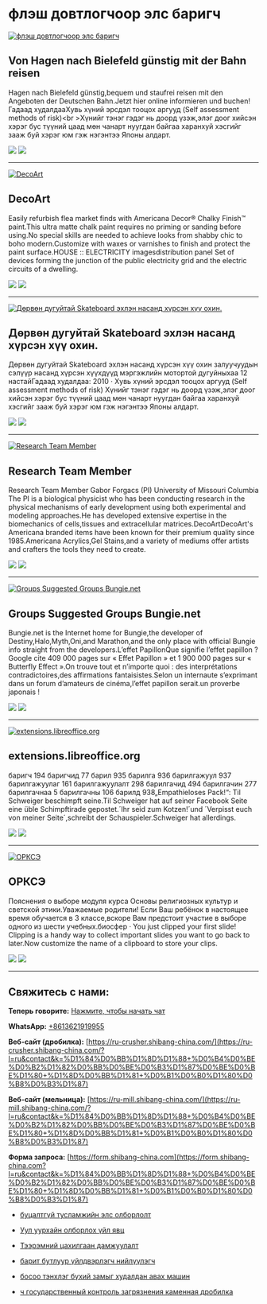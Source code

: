 # флэш довтлогчоор элс баригч

<a href="https://swt.shibang-china.com/?l=ru&img&k=%D1%84%D0%BB%D1%8D%D1%88+%D0%B4%D0%BE%D0%B2%D1%82%D0%BB%D0%BE%D0%B3%D1%87%D0%BE%D0%BE%D1%80+%D1%8D%D0%BB%D1%81+%D0%B1%D0%B0%D1%80%D0%B8%D0%B3%D1%87" target="_blank">![флэш довтлогчоор элс баригч](http://static.shibang-china.com/all-800x300/750.jpg)</a>

## Von Hagen nach Bielefeld g&#252;nstig mit der Bahn reisen
Hagen nach Bielefeld g&#252;nstig,bequem und staufrei reisen mit den Angeboten der Deutschen Bahn.Jetzt hier online informieren und buchen!Гадаад худалдааХувь хүний эрсдэл тооцох аргууд (Self assessment methods of risk)&lt;br &gt;Хүнийг тэнэг гэдэг нь доорд үзэж,элэг доог хийсэн хэрэг бус түүний цаад мөн чанарт нуугдан байгаа харанхуй хэсгийг зааж буй хэрэг юм гэж нэгэнтээ Японы алдарт.


<a href="https://whatsapp.shibangsoft.com/WhatsApp.php" target="_blank" title="WhatsApp">![](http://static.shibang-china.com/icon/whatsapp.png)</a> <a href="https://swt.shibang-china.com/?l=ru&icon&k=%D1%84%D0%BB%D1%8D%D1%88+%D0%B4%D0%BE%D0%B2%D1%82%D0%BB%D0%BE%D0%B3%D1%87%D0%BE%D0%BE%D1%80+%D1%8D%D0%BB%D1%81+%D0%B1%D0%B0%D1%80%D0%B8%D0%B3%D1%87" target="_blank">![](http://static.shibang-china.com/icon/chat-ru.png)</a>

---

<a href="https://swt.shibang-china.com/?l=ru&img&k=%D1%84%D0%BB%D1%8D%D1%88+%D0%B4%D0%BE%D0%B2%D1%82%D0%BB%D0%BE%D0%B3%D1%87%D0%BE%D0%BE%D1%80+%D1%8D%D0%BB%D1%81+%D0%B1%D0%B0%D1%80%D0%B8%D0%B3%D1%87" target="_blank">![DecoArt](http://static.shibang-china.com/all-800x300/1149.jpg)</a>

## DecoArt
Easily refurbish flea market finds with Americana Decor&#174; Chalky Finish™ paint.This ultra matte chalk paint requires no priming or sanding before using.No special skills are needed to achieve looks from shabby chic to boho modern.Customize with waxes or varnishes to finish and protect the paint surface.HOUSE :: ELECTRICITY imagesdistribution panel Set of devices forming the junction of the public electricity grid and the electric circuits of a dwelling.


<a href="https://whatsapp.shibangsoft.com/WhatsApp.php" target="_blank" title="WhatsApp">![](http://static.shibang-china.com/icon/whatsapp.png)</a> <a href="https://swt.shibang-china.com/?l=ru&icon&k=%D1%84%D0%BB%D1%8D%D1%88+%D0%B4%D0%BE%D0%B2%D1%82%D0%BB%D0%BE%D0%B3%D1%87%D0%BE%D0%BE%D1%80+%D1%8D%D0%BB%D1%81+%D0%B1%D0%B0%D1%80%D0%B8%D0%B3%D1%87" target="_blank">![](http://static.shibang-china.com/icon/chat-ru.png)</a>

---

<a href="https://swt.shibang-china.com/?l=ru&img&k=%D1%84%D0%BB%D1%8D%D1%88+%D0%B4%D0%BE%D0%B2%D1%82%D0%BB%D0%BE%D0%B3%D1%87%D0%BE%D0%BE%D1%80+%D1%8D%D0%BB%D1%81+%D0%B1%D0%B0%D1%80%D0%B8%D0%B3%D1%87" target="_blank">![Дөрвөн дугуйтай Skateboard эхлэн насанд хүрсэн хүү охин.](http://static.shibang-china.com/all-800x300/837.jpg)</a>

## Дөрвөн дугуйтай Skateboard эхлэн насанд хүрсэн хүү охин.
Дөрвөн дугуйтай Skateboard эхлэн насанд хүрсэн хүү охин залуучуудын сэлүүр насанд хүрсэн хүүхдүүд мэргэжлийн мотортой дугуйныхаа 12 настайГадаад худалдаа: 2010&nbsp;&#0183;&#32;Хувь хүний эрсдэл тооцох аргууд (Self assessment methods of risk) Хүнийг тэнэг гэдэг нь доорд үзэж,элэг доог хийсэн хэрэг бус түүний цаад мөн чанарт нуугдан байгаа харанхуй хэсгийг зааж буй хэрэг юм гэж нэгэнтээ Японы алдарт.


<a href="https://whatsapp.shibangsoft.com/WhatsApp.php" target="_blank" title="WhatsApp">![](http://static.shibang-china.com/icon/whatsapp.png)</a> <a href="https://swt.shibang-china.com/?l=ru&icon&k=%D1%84%D0%BB%D1%8D%D1%88+%D0%B4%D0%BE%D0%B2%D1%82%D0%BB%D0%BE%D0%B3%D1%87%D0%BE%D0%BE%D1%80+%D1%8D%D0%BB%D1%81+%D0%B1%D0%B0%D1%80%D0%B8%D0%B3%D1%87" target="_blank">![](http://static.shibang-china.com/icon/chat-ru.png)</a>

---

<a href="https://swt.shibang-china.com/?l=ru&img&k=%D1%84%D0%BB%D1%8D%D1%88+%D0%B4%D0%BE%D0%B2%D1%82%D0%BB%D0%BE%D0%B3%D1%87%D0%BE%D0%BE%D1%80+%D1%8D%D0%BB%D1%81+%D0%B1%D0%B0%D1%80%D0%B8%D0%B3%D1%87" target="_blank">![Research Team Member](http://static.shibang-china.com/all-800x300/518.jpg)</a>

## Research Team Member
Research Team Member Gabor Forgacs (PI) University of Missouri Columbia The PI is a biological physicist who has been conducting research in the physical mechanisms of early development using both experimental and modeling approaches.He has developed extensive expertise in the biomechanics of cells,tissues and extracellular matrices.DecoArtDecoArt's Americana branded items have been known for their premium quality since 1985.Americana Acrylics,Gel Stains,and a variety of mediums offer artists and crafters the tools they need to create.


<a href="https://whatsapp.shibangsoft.com/WhatsApp.php" target="_blank" title="WhatsApp">![](http://static.shibang-china.com/icon/whatsapp.png)</a> <a href="https://swt.shibang-china.com/?l=ru&icon&k=%D1%84%D0%BB%D1%8D%D1%88+%D0%B4%D0%BE%D0%B2%D1%82%D0%BB%D0%BE%D0%B3%D1%87%D0%BE%D0%BE%D1%80+%D1%8D%D0%BB%D1%81+%D0%B1%D0%B0%D1%80%D0%B8%D0%B3%D1%87" target="_blank">![](http://static.shibang-china.com/icon/chat-ru.png)</a>

---

<a href="https://swt.shibang-china.com/?l=ru&img&k=%D1%84%D0%BB%D1%8D%D1%88+%D0%B4%D0%BE%D0%B2%D1%82%D0%BB%D0%BE%D0%B3%D1%87%D0%BE%D0%BE%D1%80+%D1%8D%D0%BB%D1%81+%D0%B1%D0%B0%D1%80%D0%B8%D0%B3%D1%87" target="_blank">![Groups Suggested Groups Bungie.net](http://static.shibang-china.com/all-800x300/475.jpg)</a>

## Groups Suggested Groups Bungie.net
Bungie.net is the Internet home for Bungie,the developer of Destiny,Halo,Myth,Oni,and Marathon,and the only place with official Bungie info straight from the developers.L’effet PapillonQue signifie l’effet papillon ? Google cite 409 000 pages sur &#171; Effet Papillon &#187; et 1 900 000 pages sur &#171; Butterfly Effect &#187;.On trouve tout et n’importe quoi : des interpr&#233;tations contradictoires,des affirmations fantaisistes.Selon un internaute s’exprimant dans un forum d’amateurs de cin&#233;ma,l’effet papillon serait.un proverbe japonais !


<a href="https://whatsapp.shibangsoft.com/WhatsApp.php" target="_blank" title="WhatsApp">![](http://static.shibang-china.com/icon/whatsapp.png)</a> <a href="https://swt.shibang-china.com/?l=ru&icon&k=%D1%84%D0%BB%D1%8D%D1%88+%D0%B4%D0%BE%D0%B2%D1%82%D0%BB%D0%BE%D0%B3%D1%87%D0%BE%D0%BE%D1%80+%D1%8D%D0%BB%D1%81+%D0%B1%D0%B0%D1%80%D0%B8%D0%B3%D1%87" target="_blank">![](http://static.shibang-china.com/icon/chat-ru.png)</a>

---

<a href="https://swt.shibang-china.com/?l=ru&img&k=%D1%84%D0%BB%D1%8D%D1%88+%D0%B4%D0%BE%D0%B2%D1%82%D0%BB%D0%BE%D0%B3%D1%87%D0%BE%D0%BE%D1%80+%D1%8D%D0%BB%D1%81+%D0%B1%D0%B0%D1%80%D0%B8%D0%B3%D1%87" target="_blank">![extensions.libreoffice.org](http://static.shibang-china.com/all-800x300/1445.jpg)</a>

## extensions.libreoffice.org
баригч 194 баригчид 77 барил 935 барилга 936 барилгажуул 937 барилгажуулаг 161 барилгажуулалт 298 барилгачид 494 барилгачин 277 барилгачнаа 5 барилгачны 106 барилд 938„Empathieloses Pack!“: Til Schweiger beschimpft seine.Til Schweiger hat auf seiner Facebook Seite eine &#252;ble Schimpftirade gepostet.&#180;Ihr seid zum Kotzen!&#180;und &#180;Verpisst euch von meiner Seite&#180;,schreibt der Schauspieler.Schweiger hat allerdings.


<a href="https://whatsapp.shibangsoft.com/WhatsApp.php" target="_blank" title="WhatsApp">![](http://static.shibang-china.com/icon/whatsapp.png)</a> <a href="https://swt.shibang-china.com/?l=ru&icon&k=%D1%84%D0%BB%D1%8D%D1%88+%D0%B4%D0%BE%D0%B2%D1%82%D0%BB%D0%BE%D0%B3%D1%87%D0%BE%D0%BE%D1%80+%D1%8D%D0%BB%D1%81+%D0%B1%D0%B0%D1%80%D0%B8%D0%B3%D1%87" target="_blank">![](http://static.shibang-china.com/icon/chat-ru.png)</a>

---

<a href="https://swt.shibang-china.com/?l=ru&img&k=%D1%84%D0%BB%D1%8D%D1%88+%D0%B4%D0%BE%D0%B2%D1%82%D0%BB%D0%BE%D0%B3%D1%87%D0%BE%D0%BE%D1%80+%D1%8D%D0%BB%D1%81+%D0%B1%D0%B0%D1%80%D0%B8%D0%B3%D1%87" target="_blank">![ОРКСЭ](http://static.shibang-china.com/all-800x300/1466.jpg)</a>

## ОРКСЭ
Пояснения о выборе модуля курса Основы религиозных культур и светской этики.Уважаемые родители! Если Ваш ребёнок в настоящее время обучается в 3 классе,вскоре Вам предстоит участие в выборе одного из шести учебных.биосфер&nbsp;&#0183;&#32;You just clipped your first slide! Clipping is a handy way to collect important slides you want to go back to later.Now customize the name of a clipboard to store your clips.


<a href="https://whatsapp.shibangsoft.com/WhatsApp.php" target="_blank" title="WhatsApp">![](http://static.shibang-china.com/icon/whatsapp.png)</a> <a href="https://swt.shibang-china.com/?l=ru&icon&k=%D1%84%D0%BB%D1%8D%D1%88+%D0%B4%D0%BE%D0%B2%D1%82%D0%BB%D0%BE%D0%B3%D1%87%D0%BE%D0%BE%D1%80+%D1%8D%D0%BB%D1%81+%D0%B1%D0%B0%D1%80%D0%B8%D0%B3%D1%87" target="_blank">![](http://static.shibang-china.com/icon/chat-ru.png)</a>

---
## Свяжитесь с нами:

**Теперь говорите:** [Нажмите, чтобы начать чат](https://swt.shibang-china.com?l=ru&contact&k=%D1%84%D0%BB%D1%8D%D1%88+%D0%B4%D0%BE%D0%B2%D1%82%D0%BB%D0%BE%D0%B3%D1%87%D0%BE%D0%BE%D1%80+%D1%8D%D0%BB%D1%81+%D0%B1%D0%B0%D1%80%D0%B8%D0%B3%D1%87)

**WhatsApp:**  [+8613621919955](https://whatsapp.shibangsoft.com/WhatsApp.php)

**Веб-сайт (дробилка):** [https://ru-crusher.shibang-china.com/](https://ru-crusher.shibang-china.com/?l=ru&contact&k=%D1%84%D0%BB%D1%8D%D1%88+%D0%B4%D0%BE%D0%B2%D1%82%D0%BB%D0%BE%D0%B3%D1%87%D0%BE%D0%BE%D1%80+%D1%8D%D0%BB%D1%81+%D0%B1%D0%B0%D1%80%D0%B8%D0%B3%D1%87)

**Веб-сайт (мельница):** [https://ru-mill.shibang-china.com/](https://ru-mill.shibang-china.com/?l=ru&contact&k=%D1%84%D0%BB%D1%8D%D1%88+%D0%B4%D0%BE%D0%B2%D1%82%D0%BB%D0%BE%D0%B3%D1%87%D0%BE%D0%BE%D1%80+%D1%8D%D0%BB%D1%81+%D0%B1%D0%B0%D1%80%D0%B8%D0%B3%D1%87)

**Форма запроса:** [https://form.shibang-china.com](https://form.shibang-china.com?l=ru&contact&k=%D1%84%D0%BB%D1%8D%D1%88+%D0%B4%D0%BE%D0%B2%D1%82%D0%BB%D0%BE%D0%B3%D1%87%D0%BE%D0%BE%D1%80+%D1%8D%D0%BB%D1%81+%D0%B1%D0%B0%D1%80%D0%B8%D0%B3%D1%87)

* [буцалтгүй тусламжийн элс олборлолт](../127/%D0%B1%D1%83%D1%86%D0%B0%D0%BB%D1%82%D0%B3%D2%AF%D0%B9%20%D1%82%D1%83%D1%81%D0%BB%D0%B0%D0%BC%D0%B6%D0%B8%D0%B9%D0%BD%20%D1%8D%D0%BB%D1%81%20%D0%BE%D0%BB%D0%B1%D0%BE%D1%80%D0%BB%D0%BE%D0%BB%D1%82.md)

* [Уул уурхайн олборлох үйл явц](../129/%D0%A3%D1%83%D0%BB%20%D1%83%D1%83%D1%80%D1%85%D0%B0%D0%B9%D0%BD%20%D0%BE%D0%BB%D0%B1%D0%BE%D1%80%D0%BB%D0%BE%D1%85%20%D2%AF%D0%B9%D0%BB%20%D1%8F%D0%B2%D1%86.md)

* [Тээрэмний цахилгаан дамжуулалт](../128/%D0%A2%D1%8D%D1%8D%D1%80%D1%8D%D0%BC%D0%BD%D0%B8%D0%B9%20%D1%86%D0%B0%D1%85%D0%B8%D0%BB%D0%B3%D0%B0%D0%B0%D0%BD%20%D0%B4%D0%B0%D0%BC%D0%B6%D1%83%D1%83%D0%BB%D0%B0%D0%BB%D1%82.md)

* [барит бутлуур үйлдвэрлэгч нийлүүлэгч](../129/%D0%B1%D0%B0%D1%80%D0%B8%D1%82%20%D0%B1%D1%83%D1%82%D0%BB%D1%83%D1%83%D1%80%20%D2%AF%D0%B9%D0%BB%D0%B4%D0%B2%D1%8D%D1%80%D0%BB%D1%8D%D0%B3%D1%87%20%D0%BD%D0%B8%D0%B9%D0%BB%D2%AF%D2%AF%D0%BB%D1%8D%D0%B3%D1%87.md)

* [босоо тэнхлэг бүхий замыг худалдан авах машин](../129/%D0%B1%D0%BE%D1%81%D0%BE%D0%BE%20%D1%82%D1%8D%D0%BD%D1%85%D0%BB%D1%8D%D0%B3%20%D0%B1%D2%AF%D1%85%D0%B8%D0%B9%20%D0%B7%D0%B0%D0%BC%D1%8B%D0%B3%20%D1%85%D1%83%D0%B4%D0%B0%D0%BB%D0%B4%D0%B0%D0%BD%20%D0%B0%D0%B2%D0%B0%D1%85%20%D0%BC%D0%B0%D1%88%D0%B8%D0%BD.md)

* [ч государственный контроль загрязнения каменная дробилка](../126/%D1%87%20%D0%B3%D0%BE%D1%81%D1%83%D0%B4%D0%B0%D1%80%D1%81%D1%82%D0%B2%D0%B5%D0%BD%D0%BD%D1%8B%D0%B9%20%D0%BA%D0%BE%D0%BD%D1%82%D1%80%D0%BE%D0%BB%D1%8C%20%D0%B7%D0%B0%D0%B3%D1%80%D1%8F%D0%B7%D0%BD%D0%B5%D0%BD%D0%B8%D1%8F%20%D0%BA%D0%B0%D0%BC%D0%B5%D0%BD%D0%BD%D0%B0%D1%8F%20%D0%B4%D1%80%D0%BE%D0%B1%D0%B8%D0%BB%D0%BA%D0%B0.md)